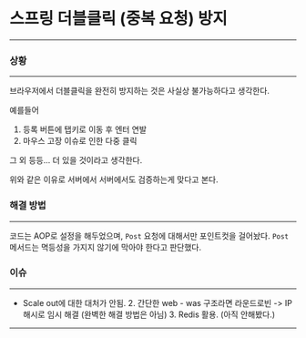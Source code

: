 # 스프링 더블클릭 (중복 요청) 방지
---



### 상황

---
브라우저에서 더블클릭을 완전히 방지하는 것은 사실상 불가능하다고 생각한다.

예를들어
1. 등록 버튼에 탭키로 이동 후 엔터 연발
2. 마우스 고장 이슈로 인한 다중 클릭
 
그 외 등등... 더 있을 것이라고 생각한다.

위와 같은 이유로 서버에서 서버에서도 검증하는게 맞다고 본다.

### 해결 방법

---
코드는 AOP로 설정을 해두었으며, `Post` 요청에 대해서만 포인트컷을 걸어놨다.
`Post` 메서드는 멱등성을 가지지 않기에 막아야 한다고 판단했다.

### 이슈

---

-  Scale out에 대한 대처가 안됨.
   2. 간단한 web - was 구조라면 라운드로빈 -> IP 해시로 임시 해결 (완벽한 해결 방법은 아님)
   3. Redis 활용. (아직 안해봤다.)

---
